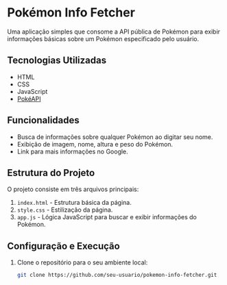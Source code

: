 # Pokémon Info Fetcher

Uma aplicação simples que consome a API pública de Pokémon para exibir informações básicas sobre um Pokémon especificado pelo usuário.

## Tecnologias Utilizadas

- HTML
- CSS
- JavaScript
- [PokéAPI](https://pokeapi.co/)

## Funcionalidades

- Busca de informações sobre qualquer Pokémon ao digitar seu nome.
- Exibição de imagem, nome, altura e peso do Pokémon.
- Link para mais informações no Google.

## Estrutura do Projeto

O projeto consiste em três arquivos principais:

1. `index.html` - Estrutura básica da página.
2. `style.css` - Estilização da página.
3. `app.js` - Lógica JavaScript para buscar e exibir informações do Pokémon.

## Configuração e Execução

1. Clone o repositório para o seu ambiente local:

   ```bash
   git clone https://github.com/seu-usuario/pokemon-info-fetcher.git
